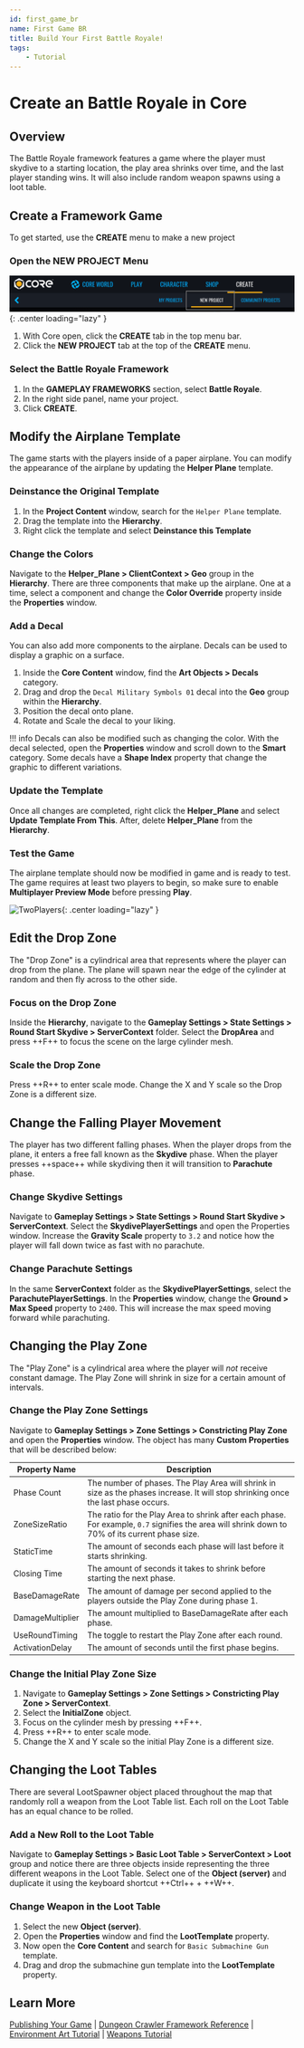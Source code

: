 ```yaml
---
id: first_game_br
name: First Game BR
title: Build Your First Battle Royale!
tags:
    - Tutorial
---
```


# Create an Battle Royale in Core

## Overview

The Battle Royale framework features a game where the player must skydive to a starting location, the play area shrinks over time, and the last player standing wins. It will also include random weapon spawns using a loot table.

## Create a Framework Game

To get started, use the **CREATE** menu to make a new project

### Open the **NEW PROJECT** Menu

![Create New](../img/NewFrameworks/NewFrameworks_NewProject.png){: .center loading="lazy" }

1. With Core open, click the **CREATE** tab in the top menu bar.
2. Click the **NEW PROJECT** tab at the top of the **CREATE** menu.

### Select the **Battle Royale** Framework

<!--- TODO image of BR framework choice --->

1. In the **GAMEPLAY FRAMEWORKS** section, select **Battle Royale**.
2. In the right side panel, name your project.
3. Click **CREATE**.

## Modify the Airplane Template

The game starts with the players inside of a paper airplane. You can modify the appearance of the airplane by updating the **Helper Plane** template.

<!--- TODO add image of default airplane --->

### Deinstance the Original Template

1. In the **Project Content** window, search for the `Helper Plane` template.
2. Drag the template into the **Hierarchy**.
3. Right click the template and select **Deinstance this Template**

<!--- TODO add image of hierarchy --->

### Change the Colors

Navigate to the **Helper_Plane > ClientContext > Geo** group in the **Hierarchy**. There are three components that make up the airplane. One at a time, select a component and change the **Color Override** property inside the **Properties** window.

<!--- TODO add image of Color Override property --->

### Add a Decal

You can also add more components to the airplane. Decals can be used to display a graphic on a surface.

1. Inside the **Core Content** window, find the **Art Objects > Decals** category.
2. Drag and drop the `Decal Military Symbols 01` decal into the **Geo** group within the **Hierarchy**.
3. Position the decal onto plane.
4. Rotate and Scale the decal to your liking.

<!--- TODO add image of decal on plane --->

!!! info
    Decals can also be modified such as changing the color. With the decal selected, open the **Properties** window and scroll down to the **Smart** category. Some decals have a **Shape Index** property that change the graphic to different variations.

<!--- TODO add image of decal properties --->

### Update the Template

Once all changes are completed, right click the **Helper_Plane** and select **Update Template From This**. After, delete **Helper_Plane** from the **Hierarchy**.

<!--- TODO add image of updating template --->

### Test the Game

The airplane template should now be modified in game and is ready to test. The game requires at least two players to begin, so make sure to enable **Multiplayer Preview Mode** before pressing **Play**.

![TwoPlayers](../img/MyFirstMultiplayer/TwoPlayers.png){: .center loading="lazy" }

## Edit the Drop Zone

The "Drop Zone" is a cylindrical area that represents where the player can drop from the plane. The plane will spawn near the edge of the cylinder at random and then fly across to the other side.

<!--- TODO image of drop zone cylinder --->

### Focus on the Drop Zone

Inside the **Hierarchy**, navigate to the **Gameplay Settings > State Settings > Round Start Skydive > ServerContext** folder. Select the **DropArea** and press ++F++ to focus the scene on the large cylinder mesh.

<!--- TODO image of hierarchy --->

### Scale the Drop Zone

Press ++R++ to enter scale mode. Change the X and Y scale so the Drop Zone is a different size.

<!--- TODO image of larger drop zone --->

## Change the Falling Player Movement

The player has two different falling phases. When the player drops from the plane, it enters a free fall known as the **Skydive** phase. When the player presses ++space++ while skydiving then it will transition to **Parachute** phase.

### Change Skydive Settings

Navigate to **Gameplay Settings > State Settings > Round Start Skydive > ServerContext**. Select the **SkydivePlayerSettings** and open the Properties window. Increase the **Gravity Scale** property to `3.2` and notice how the player will fall down twice as fast with no parachute.

<!--- TODO image of properties window --->

### Change Parachute Settings

In the same **ServerContext** folder as the **SkydivePlayerSettings**, select the **ParachutePlayerSettings**. In the **Properties** window, change the **Ground > Max Speed** property to `2400`. This will increase the max speed moving forward while parachuting.

<!--- TODO image of properties window --->

## Changing the Play Zone

The "Play Zone" is a cylindrical area where the player will *not* receive constant damage. The Play Zone will shrink in size for a certain amount of intervals.

### Change the Play Zone Settings

Navigate to **Gameplay Settings > Zone Settings > Constricting Play Zone** and open the **Properties** window. The object has many **Custom Properties** that will be described below:

| Property Name | Description |
| --- | --- |
| Phase Count | The number of phases. The Play Area will shrink in size as the phases increase. It will stop shrinking once the last phase occurs. |
| ZoneSizeRatio | The ratio for the Play Area to shrink after each phase. For example, `0.7` signifies the area will shrink down to 70% of its current phase size. |
| StaticTime | The amount of seconds each phase will last before it starts shrinking. |
| Closing Time | The amount of seconds it takes to shrink before starting the next phase. |
| BaseDamageRate | The amount of damage per second applied to the players outside the Play Zone during phase 1. |
| DamageMultiplier | The amount multiplied to BaseDamageRate after each phase. |
| UseRoundTiming | The toggle to restart the Play Zone after each round. |
| ActivationDelay | The amount of seconds until the first phase begins. |

### Change the Initial Play Zone Size

1. Navigate to **Gameplay Settings > Zone Settings > Constricting Play Zone > ServerContext**.
2. Select the **InitialZone** object.
3. Focus on the cylinder mesh by pressing ++F++.
4. Press ++R++ to enter scale mode.
5. Change the X and Y scale so the initial Play Zone is a different size.

<!--- TODO image of smaller play zone --->

## Changing the Loot Tables

There are several LootSpawner object placed throughout the map that randomly roll a weapon from the Loot Table list. Each roll on the Loot Table has an equal chance to be rolled.

### Add a New Roll to the Loot Table

Navigate to **Gameplay Settings > Basic Loot Table > ServerContext > Loot** group and notice there are three objects inside representing the three different weapons in the Loot Table. Select one of the **Object (server)** and duplicate it using the keyboard shortcut ++Ctrl++ + ++W++.

<!--- TODO image of hierarchy for new object --->

### Change Weapon in the Loot Table

1. Select the new **Object (server)**.
2. Open the **Properties** window and find the **LootTemplate** property.
3. Now open the **Core Content** and search for `Basic Submachine Gun` template.
4. Drag and drop the submachine gun template into the **LootTemplate** property.

<!--- TODO image of properties for new weapon --->

## Learn More

[Publishing Your Game](publishing.md) | [Dungeon Crawler Framework Reference](dungeon_framework.md) | [Environment Art Tutorial](environment_art.md) | [Weapons Tutorial](weapons.md)
